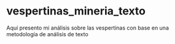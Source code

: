# vespertinas_mineria_texto
Aquí presento mi análisis sobre las vespertinas con base en una metodología de análisis de texto
